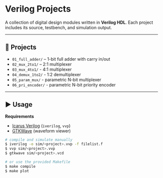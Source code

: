 # Verilog Projects

A collection of digital design modules written in **Verilog HDL**.
Each project includes its source, testbench, and simulation output.

---

## 📂 Projects

- `01_full_adder/` – 1-bit full adder with carry in/out 
- `02_mux_2to1/` – 2:1 multiplexer
- `03_mux_4to1/` - 4:1 multiplexer
- `04_demux_1to2/` - 1:2 demultiplexer
- `05_param_mux/` - parametric N-bit multiplexer
- `06_pri_encoder/` - parametric N-bit priority encoder

---

## ▶️ Usage

**Requirements**  
- [Icarus Verilog](http://iverilog.icarus.com/) (`iverilog`, `vvp`)
- [GTKWave](http://gtkwave.sourceforge.net/) (waveform viewer)

```bash
# compile and simulate manually
$ iverilog -o sim/<project>.vvp -f filelist.f
$ vvp sim/<project>.vvp
$ gtkwave sim/<project>.vcd

# or use the provided Makefile
$ make compile
$ make plot
